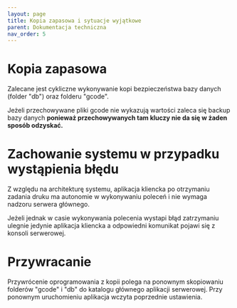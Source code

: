 ```yaml
---
layout: page
title: Kopia zapasowa i sytuacje wyjątkowe
parent: Dokumentacja techniczna
nav_order: 5
---
```

# Kopia zapasowa
Zalecane jest cykliczne wykonywanie kopi bezpieczeństwa bazy danych (folder "db") oraz folderu "gcode".

Jeżeli przechowywane pliki gcode nie wykazują wartości zaleca się backup bazy danych **ponieważ przechowywanych tam kluczy nie da się w żaden sposób odzyskać.**


# Zachowanie systemu w przypadku wystąpienia błędu
Z względu na architekturę systemu, aplikacja kliencka po otrzymaniu zadania druku ma autonomie w wykonywaniu poleceń i nie wymaga nadzoru serwera głównego.

Jeżeli jednak w casie wykonywania polecenia wystapi błąd zatrzymaniu ulegnie jedynie aplikacja kliencka a odpowiedni komunikat pojawi się z konsoli serwerowej.

# Przywracanie
Przywrócenie oprogramowania z kopii polega na ponownym skopiowaniu folderów "gcode" i "db" do katalogu głównego aplikacji serwerowej. Przy ponownym uruchomieniu aplikacja wczyta poprzednie ustawienia.
